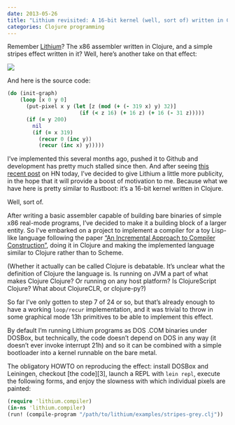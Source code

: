 ```yaml
---
date: 2013-05-26
title: "Lithium revisited: A 16-bit kernel (well, sort of) written in Clojure (well, sort of)"
categories: Clojure programming
---
```


Remember [Lithium][0]? The x86 assembler written in Clojure, and a simple stripes effect written in it? Well, here’s another take on that effect:

<img src="/img/blog/stripes2.png">

And here is the source code:

```clojure
(do (init-graph)
    (loop [x 0 y 0]
      (put-pixel x y (let [z (mod (+ (- 319 x) y) 32)]
                       (if (< z 16) (+ 16 z) (+ 16 (- 31 z)))))
      (if (= y 200)
        nil
        (if (= x 319)
          (recur 0 (inc y))
          (recur (inc x) y)))))
```

I’ve implemented this several months ago, pushed it to Github and development has pretty much stalled since then. And after seeing [this recent post][1] on HN today, I’ve decided to give Lithium a little more publicity, in the hope that it will provide a boost of motivation to me. Because what we have here is pretty similar to Rustboot: it’s a 16-bit kernel written in Clojure.

Well, sort of.

After writing a basic assembler capable of building bare binaries of simple x86 real-mode programs, I’ve decided to make it a building block of a larger entity. So I’ve embarked on a project to implement a compiler for a toy Lisp-like language following the paper [“An Incremental Approach to Compiler Construction”][2], doing it in Clojure and making the implemented language similar to Clojure rather than to Scheme.

(Whether it actually can be called Clojure is debatable. It’s unclear what the definition of Clojure the language is. Is running on JVM a part of what makes Clojure Clojure? Or running on any host platform? Is ClojureScript Clojure? What about ClojureCLR, or clojure-py?)

So far I’ve only gotten to step 7 of 24 or so, but that’s already enough to have a working `loop/recur` implementation, and it was trivial to throw in some graphical mode 13h primitives to be able to implement this effect.

By default I’m running Lithium programs as DOS .COM binaries under DOSBox, but technically, the code doesn’t depend on DOS in any way (it doesn’t ever invoke interrupt 21h) and so it can be combined with a simple bootloader into a kernel runnable on the bare metal.

The obligatory HOWTO on reproducing the effect: install DOSBox and Leiningen, checkout [the code][3], launch a REPL with `lein repl`, execute the following forms, and enjoy the slowness with which individual pixels are painted:

```clojure
(require 'lithium.compiler)
(in-ns 'lithium.compiler)
(run! (compile-program "/path/to/lithium/examples/stripes-grey.clj"))
```

 [0]: http://blog.danieljanus.pl/blog/2012/05/14/lithium/
 [1]: https://news.ycombinator.com/item?id=5771276
 [2]: http://scheme2006.cs.uchicago.edu/11-ghuloum.pdf
